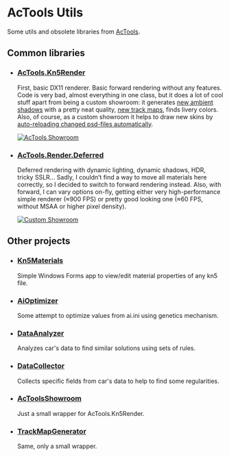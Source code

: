 # AcTools Utils

Some utils and obsolete libraries from [AcTools](https://github.com/gro-ove/actools/).

## Common libraries

- ### [AcTools.Kn5Render](https://github.com/gro-ove/actools-utils/tree/master/AcTools.Kn5Render)
    First, basic DX11 renderer. Basic forward rendering without any features. Code is very bad, almost everything in one class, but it does a lot of cool stuff apart from being a custom showroom: it generates [new ambient shadows](http://i.imgur.com/i4vsn0M.png) with a pretty neat quality, [new track maps](https://i2.wp.com/i.imgur.com/mjnn0Rr.png), finds livery colors. Also, of course, as a custom showroom it helps to draw new skins by [auto-reloading changed psd-files automatically](https://www.youtube.com/watch?v=-pGj1zKXgY0).

    [![AcTools Showroom](https://ascobash.files.wordpress.com/2015/10/uzmhnps.png?w=320)](https://ascobash.files.wordpress.com/2015/10/uzmhnps.png)
    
- ### [AcTools.Render.Deferred](https://github.com/gro-ove/actools-utils/tree/master/AcTools.Render.Deferred)
    Deferred rendering with dynamic lighting, dynamic shadows, HDR, tricky SSLR… Sadly, I couldn’t find a way to move all materials here correctly, so I decided to switch to forward rendering instead. Also, with forward, I can vary options on-fly, getting either very high-performance simple renderer (≈900 FPS) or pretty good looking one (≈60 FPS, without MSAA or higher pixel density).

    [![Custom Showroom](https://trello-attachments.s3.amazonaws.com/5717c5d2feb66091a673f1e8/1920x1080/237d1513a35509f5c48d969bdf4abd02/__custom_showroom_1461797524.jpg)](https://trello-attachments.s3.amazonaws.com/5717c5d2feb66091a673f1e8/1920x1080/237d1513a35509f5c48d969bdf4abd02/__custom_showroom_1461797524.jpg)
    
## Other projects

- ### [Kn5Materials](https://github.com/gro-ove/actools-utils/tree/master/Kn5Materials)
    Simple Windows Forms app to view/edit material properties of any kn5 file.

- ### [AiOptimizer](https://github.com/gro-ove/actools-utils/tree/master/AiOptimizer)
    Some attempt to optimize values from ai.ini using genetics mechanism.

- ### [DataAnalyzer](https://github.com/gro-ove/actools-utils/tree/master/DataAnalyzer)
    Analyzes car's data to find similar solutions using sets of rules.

- ### [DataCollector](https://github.com/gro-ove/actools-utils/tree/master/DataCollector)
    Collects specific fields from car's data to help to find some regularities.

- ### [AcToolsShowroom](https://github.com/gro-ove/actools-utils/tree/master/AcToolsShowroom)
    Just a small wrapper for AcTools.Kn5Render.

- ### [TrackMapGenerator](https://github.com/gro-ove/actools-utils/tree/master/TrackMapGenerator)
    Same, only a small wrapper.
